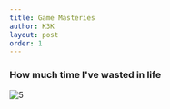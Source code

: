 ```yaml
---
title: Game Masteries
author: K3K
layout: post
order: 1
---
```


### How much time I've wasted in life

![5](https://progress-bar.dev/1199/??scale=1500&title=CSGO&width=360&color=babaca&suffix=%20hrs&title=played)
